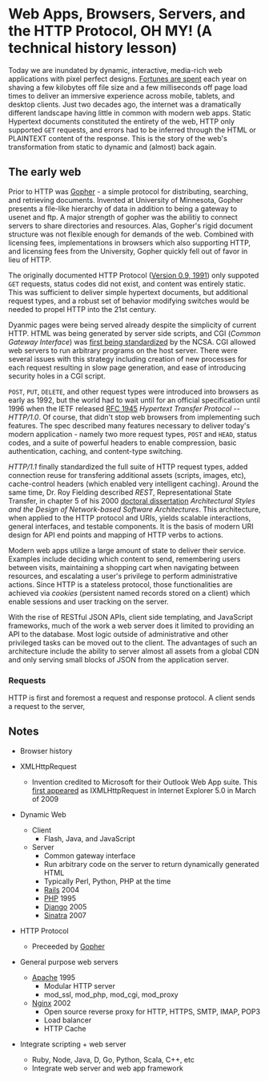 # Web Apps, Browsers, Servers, and the HTTP Protocol, OH MY! (A technical history lesson)

Today we are inundated by dynamic, interactive, media-rich web applications with pixel perfect designs. [Fortunes are spent](http://www.fastcompany.com/1825005/how-one-second-could-cost-amazon-16-billion-sales) each year on shaving a few kilobytes off file size and a few milliseconds off page load times to deliver an immersive experience across mobile, tablets, and desktop clients. Just two decades ago, the internet was a dramatically different landscape having little in common with modern web apps. Static Hypertext documents constituted the entirety of the web, HTTP only supported `GET` requests, and errors had to be inferred through the HTML or PLAINTEXT content of the response. This is the story of the web's transformation from static to dynamic and (almost) back again.

## The early web

Prior to HTTP was [Gopher](http://en.wikipedia.org/wiki/Gopher_protocol) - a simple protocol for distributing, searching, and retrieving documents. Invented at University of Minnesota, Gopher presents a file-like hierarchy of data in addition to being a gateway to usenet and ftp. A major strength of gopher was the abilitiy to connect servers to share directories and resources. Alas, Gopher's rigid document structure was not flexible enough for demands of the web. Combined with licensing fees, implementations in browsers which also supporting HTTP, and licensing fees from the University, Gopher quickly fell out of favor in lieu of HTTP.

The originally documented HTTP Protocol ([Version 0.9, 1991](http://www.w3.org/Protocols/HTTP/AsImplemented.html)) only suppoted `GET` requests, status codes did not exist, and content was entirely static. This was sufficient to deliver simple hypertext documents, but additional request types, and a robust set of behavior modifying switches would be needed to propel HTTP into the 21st century.

Dyanmic pages were being served already despite the simplicity of current HTTP. HTML was being generated by server side scripts, and CGI (_Common Gateway Interface_) was [first being standardized](http://en.wikipedia.org/wiki/Common_Gateway_Interface#History) by the NCSA. CGI allowed web servers to run arbitrary programs on the host server. There were several issues with this strategy including creation of new processes for each request resulting in slow page generation, and ease of introducing security holes in a CGI script.

`POST`, `PUT`, `DELETE`, and other request types were introduced into browsers as early as 1992, but the world had to wait until for an official specification until 1996 when the IETF released [RFC 1945](http://tools.ietf.org/html/rfc1945) _Hypertext Transfer Protocol -- HTTP/1.0_. Of course, that didn't stop web browsers from implementing such features. The spec described many features necessary to deliver today's modern application - namely two more request types, `POST` and `HEAD`, status codes, and a suite of powerful headers to enable compression, basic authentication, caching, and content-type switching.

_HTTP/1.1_ finally standardized the full suite of HTTP request types, added connection reuse for transfering additional assets (scripts, images, etc), cache-control headers (which enabled very intelligent caching). Around the same time, Dr. Roy Fielding described _REST_, Representational State Transfer, in chapter 5 of his 2000 [doctoral dissertation](http://www.ics.uci.edu/~fielding/pubs/dissertation/top.htm) _Architectural Styles and the Design of Network-based Software Architectures_. This architecture, when applied to the HTTP protocol and URIs, yields scalable interactions, general interfaces, and testable components. It is the basis of modern URI design for API end points and mapping of HTTP verbs to actions.





Modern web apps utilize a large amount of state to deliver their service. Examples include deciding which content to send, remembering users between visits, maintaining a shopping cart when navigating between resources, and escalating a user's privilege to perform administrative actions. Since HTTP is a stateless protocol, those functionalities are achieved via _cookies_ (persistent named records stored on a client) which enable sessions and user tracking on the server.

With the rise of RESTful JSON APIs, client side templating, and JavaScript frameworks, much of the work a web server does it limited to providing an API to the database. Most logic outside of administrative and other privileged tasks can be moved out to the client. The advantages of such an architecture include the ability to server almost all assets from a global CDN and only serving small blocks of JSON from the application server.

### Requests
HTTP is first and foremost a request and response protocol. A client sends a request to the server, 

## Notes

- Browser history

- XMLHttpRequest
  - Invention credited to Microsoft for their Outlook Web App suite. This [first appeared](http://en.wikipedia.org/wiki/XMLHttpRequest#History_and_support) as IXMLHttpRequest in Internet Explorer 5.0 in March of 2009

- Dynamic Web
  - Client
    - Flash, Java, and JavaScript
  - Server
    - Common gateway interface
    - Run arbitrary code on the server to return dynamically generated HTML
    - Typically Perl, Python, PHP at the time
    - [Rails](http://rubyonrails.org/) 2004
    - [PHP](http://php.net/) 1995
    - [Django](https://www.djangoproject.com/) 2005
    - [Sinatra](http://www.sinatrarb.com/) 2007

- HTTP Protocol
  - Preceeded by [Gopher](http://en.wikipedia.org/wiki/Gopher_protocol)

- General purpose web servers
  - [Apache](http://en.wikipedia.org/wiki/Apache_HTTP_Server) 1995
    - Modular HTTP server
    - mod_ssl, mod_php, mod_cgi, mod_proxy
  - [Nginx](http://en.wikipedia.org/wiki/Nginx) 2002
    - Open source reverse proxy for HTTP, HTTPS, SMTP, IMAP, POP3
    - Load balancer
    - HTTP Cache

- Integrate scripting + web server
  - Ruby, Node, Java, D, Go, Python, Scala, C++, etc
  - Integrate web server and web app framework

[RESTwiki]: http://en.wikipedia.org/wiki/Representational_state_transfer

